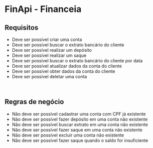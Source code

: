 # FinApi - Financeia

## **Requisitos**

- Deve ser possível criar uma conta <br />
- Deve ser possível buscar o extrato bancário do cliente <br />
- Deve ser possível realizar um depósito <br />
- Deve ser possível realizar um saque <br />
- Deve ser possível buscar o extrato bancário do cliente por data <br />
- Deve ser possível atualizar dados da conta do cliente <br />
- Deve ser possível obter dados da conta do cliente <br />
- Deve ser possível deletar uma conta <br />
<br />

## **Regras de negócio**

- Não deve ser possível cadastrar uma conta com CPF já existente<br />
- Não deve ser possível fazer depósito em uma conta não existente<br />
- Não deve ser possível buscar extrato em uma conta não existente<br />
- Não deve ser possível fazer saque em uma conta não existente<br />
- Não deve ser possível excluir uma conta não existente<br />
- Não deve ser possível fazer saque quando o saldo for insuficiente<br />
